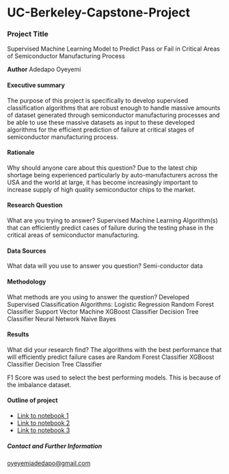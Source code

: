# UC-Berkeley-Capstone-Project
### Project Title
Supervised Machine Learning Model to Predict Pass or Fail in Critical Areas of Semiconductor Manufacturing Process

**Author**
Adedapo Oyeyemi

#### Executive summary
The purpose of this project is specifically to develop supervised classification algorithms that are robust enough to handle massive amounts of dataset 
generated through semiconductor manufacturing processes and be able to use these massive datasets as input to these developed algorithms for the efficient
prediction of failure at critical stages of semiconductor manufacturing process.
 
#### Rationale
Why should anyone care about this question?
Due to the latest chip shortage being experienced particularly by auto-manufacturers across the USA and the world at large, it has become increasingly 
important to increase supply of high quality semiconductor chips to the market. 

#### Research Question
What are you trying to answer?
Supervised Machine Learning Algorithm(s) that can efficiently predict cases of failure during the testing phase in the critical areas of 
semiconductor manufacturing.

#### Data Sources
What data will you use to answer you question?
Semi-conductor data

#### Methodology
What methods are you using to answer the question?
Developed Supervised Classification Algorithms:
Logistic Regression
Random Forest Classifier
Support Vector Machine
XGBoost Classifier
Decision Tree Classifier
Neural Network
Naive Bayes

#### Results
What did your research find?
The algorithms with the best performance that will efficiently predict failure cases are
Random Forest Classifier
XGBoost Classifier
Decision Tree Classifier

F1 Score was used to select the best performing models. This is because of the imbalance dataset. 


#### Outline of project

- [Link to notebook 1]()
- [Link to notebook 2]()
- [Link to notebook 3]()


##### Contact and Further Information
oyeyemiadedapo@gmail.com
